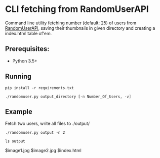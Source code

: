 # CLI fetching from RandomUserAPI
  Command line utility fetching number (default: 25) of users from [RandomUserAPI](https://randomuser.me), saving their thumbnails in given directory and creating a index.html table of'em.

## Prerequisites:
* Python 3.5+

## Running
```
pip install -r requirements.txt
```
```
./randomuser.py output_directory [-n Number_Of_Users, -v]
```
## Example
Fetch two users, write all files to ./output/
```
./randomuser.py output -n 2
```
```
ls output
```
 $image1.jpg
 $image2.jpg
 $index.html
